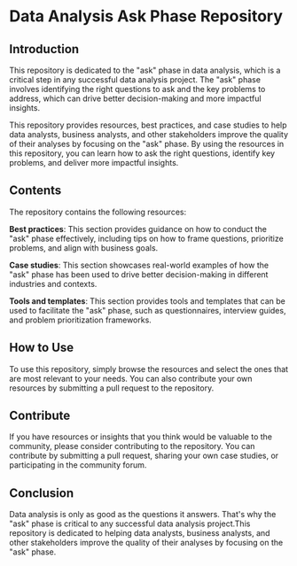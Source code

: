 # Data Analysis Ask Phase Repository

## Introduction
This repository is dedicated to the "ask" phase in data analysis, which is a critical step in any successful data analysis project. The "ask" phase involves identifying the right questions to ask and the key problems to address, which can drive better decision-making and more impactful insights.

This repository provides resources, best practices, and case studies to help data analysts, business analysts, and other stakeholders improve the quality of their analyses by focusing on the "ask" phase. By using the resources in this repository, you can learn how to ask the right questions, identify key problems, and deliver more impactful insights.

## Contents
The repository contains the following resources:

**Best practices**: This section provides guidance on how to conduct the "ask" phase effectively, including tips on how to frame questions, prioritize problems, and align with business goals.

**Case studies**: This section showcases real-world examples of how the "ask" phase has been used to drive better decision-making in different industries and contexts.

**Tools and templates**: This section provides tools and templates that can be used to facilitate the "ask" phase, such as questionnaires, interview guides, and problem prioritization frameworks.

## How to Use
To use this repository, simply browse the resources and select the ones that are most relevant to your needs. You can also contribute your own resources by submitting a pull request to the repository.

## Contribute
If you have resources or insights that you think would be valuable to the community, please consider contributing to the repository. You can contribute by submitting a pull request, sharing your own case studies, or participating in the community forum.

## Conclusion
Data analysis is only as good as the questions it answers. That's why the "ask" phase is critical to any successful data analysis project.This repository is dedicated to helping data analysts, business analysts, and other stakeholders improve the quality of their analyses by focusing on the "ask" phase.
